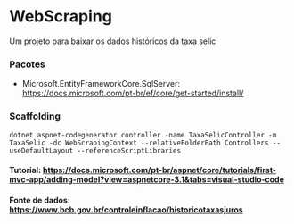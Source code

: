 # WebScraping
Um projeto para baixar os dados históricos da taxa selic

### Pacotes
- Microsoft.EntityFrameworkCore.SqlServer: https://docs.microsoft.com/pt-br/ef/core/get-started/install/

### Scaffolding
    dotnet aspnet-codegenerator controller -name TaxaSelicController -m TaxaSelic -dc WebScrapingContext --relativeFolderPath Controllers --useDefaultLayout --referenceScriptLibraries
    
#### Tutorial: https://docs.microsoft.com/pt-br/aspnet/core/tutorials/first-mvc-app/adding-model?view=aspnetcore-3.1&tabs=visual-studio-code

#### Fonte de dados: https://www.bcb.gov.br/controleinflacao/historicotaxasjuros